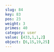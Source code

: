 ```yaml
---
slug: 84
key: 83
pos: 23
weight: 3
primes: 40
category: user
value: [433,1,1,2]
object: [6,15,19,25]
---
```

